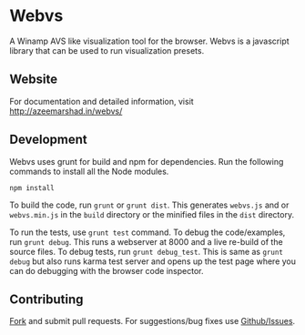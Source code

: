 # Webvs

A Winamp AVS like visualization tool for the browser. Webvs is a
javascript library that can be used to run visualization presets.

## Website

For documentation and detailed information, visit http://azeemarshad.in/webvs/

## Development

Webvs uses grunt for build and npm for dependencies. Run the following commands to install all the Node modules.

	npm install

To build the code, run `grunt` or `grunt dist`. This generates `webvs.js` and or `webvs.min.js`  in the `build` directory or the minified files in the `dist` directory.

To run the tests, use `grunt test` command. To debug the code/examples, run `grunt debug`. This runs a webserver at 8000 and a live re-build of the source files.
To debug tests, run `grunt debug_test`. This is same as `grunt debug` but also runs karma test server and opens up the test page where you can do debugging with
the browser code inspector.

## Contributing

[Fork](https://github.com/azeem/webvs/fork) and submit pull requests. For suggestions/bug fixes use [Github/Issues](https://github.com/azeem/webvs/issues).